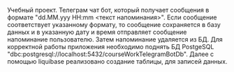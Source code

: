 Учебный проект. Телеграм чат бот, который получает сообщения в формате "dd.MM.yyy HH:mm <текст напоминания>". 
Если сообщение соответствует указанному формату, то сообщение сохраняется в базу данных и в указанную дату и время отправляет сообщение напоминание пользователю.
Затем напоминание удаляется из БД.
Для корректной работы приложения необходимо поднять БД PostgeSQL "dbc:postgresql://localhost:5432/courseWorkTelegramBotDb". Далее с помощью liquibase реализовано создание таблицы, для записей данных.
